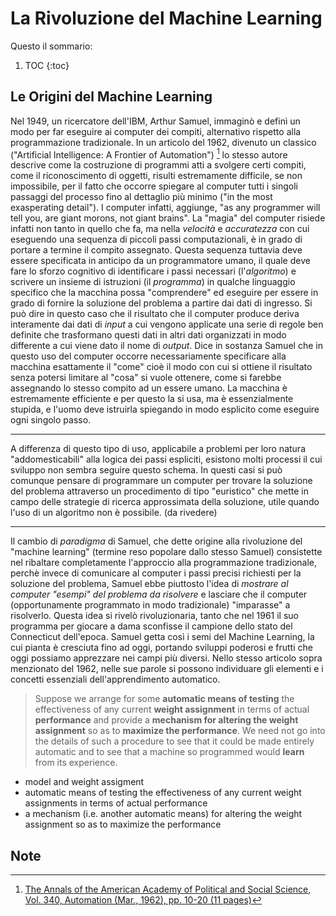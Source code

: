 # La Rivoluzione del Machine Learning

Questo il sommario:

1. TOC
{:toc}

## Le Origini del Machine Learning

Nel 1949, un ricercatore dell'IBM, Arthur Samuel, immaginò e definì un modo per far eseguire ai computer dei compiti, alternativo rispetto alla programmazione tradizionale. In un articolo del 1962, divenuto un classico ("Artificial Intelligence: A Frontier of Automation") [^1] lo stesso autore descrive come la costruzione di programmi atti a svolgere certi compiti, come il riconoscimento di oggetti, risulti estremamente difficile, se non impossibile, per il fatto che occorre spiegare al computer tutti i singoli passaggi del processo fino al dettaglio più minimo ("in the most exasperating detail"). I computer infatti, aggiunge, "as any programmer will tell you, are giant morons, not giant brains".
La "magia" del computer risiede infatti non tanto in quello che fa, ma nella *velocità* e *accuratezza* con cui eseguendo una sequenza di piccoli passi computazionali, è in grado di portare a termine il compito assegnato.
Questa sequenza tuttavia deve essere specificata in anticipo da un programmatore umano, il quale deve fare lo sforzo cognitivo di identificare i passi necessari (l'*algoritmo*) e scrivere un insieme di istruzioni (il *programma*) in qualche linguaggio specifico che la macchina possa "comprendere" ed eseguire per essere in grado di fornire la soluzione del problema a partire dai dati di ingresso.
Si può dire in questo caso che il risultato che il computer produce deriva interamente dai dati di *input* a cui vengono applicate una serie di regole ben definite che trasformano questi dati in altri dati organizzati in modo differente a cui viene dato il nome di *output*.
Dice in sostanza Samuel che in questo uso del computer occorre necessariamente specificare alla macchina esattamente il "come" cioè il modo con cui si ottiene il risultato senza potersi limitare al "cosa" si vuole ottenere, come si farebbe assegnando lo stesso compito ad un essere umano. La macchina è estremamente efficiente e per questo la si usa, ma è essenzialmente stupida, e l'uomo deve istruirla spiegando in modo esplicito come eseguire ogni singolo passo.

---

A differenza di questo tipo di uso, applicabile a problemi per loro natura "addomesticabili" alla logica dei passi espliciti, esistono molti processi il cui sviluppo non sembra seguire questo schema. In questi casi si può comunque pensare di programmare un computer per trovare la soluzione del problema attraverso un procedimento di tipo "euristico" che mette in campo delle strategie di ricerca approssimata della soluzione, utile quando l'uso di un algoritmo non è possibile. 
(da rivedere)

---

Il cambio di *paradigma* di Samuel, che dette origine alla rivoluzione del "machine learning" (termine reso popolare dallo stesso Samuel) consistette nel ribaltare completamente l'approccio alla programmazione tradizionale, perchè invece di comunicare al computer i passi precisi richiesti per la soluzione del problema, Samuel ebbe piuttosto l'idea di *mostrare al computer "esempi" del problema da risolvere* e lasciare che il computer (opportunamente programmato in modo tradizionale) "imparasse" a risolverlo. Questa idea si rivelò rivoluzionaria, tanto che nel 1961 il suo programma per giocare a dama sconfisse il campione dello stato del Connecticut dell'epoca.
Samuel getta così i semi del Machine Learning, la cui pianta è cresciuta fino ad oggi, portando sviluppi poderosi e frutti che oggi possiamo apprezzare nei campi più diversi. Nello stesso articolo sopra menzionato del 1962, nelle sue parole si possono individuare gli elementi e i concetti essenziali dell'apprendimento automatico.

> Suppose we arrange for some **automatic means of testing** the effectiveness of any current **weight assignment** in terms of actual **performance** and provide a **mechanism for altering the weight assignment** so as to **maximize the performance**. We need not go into the details of such a procedure to see that it could be made entirely automatic and to see that a machine so programmed would **learn** from its experience.


- model and weight assigment
- automatic means of testing the effectiveness of any current weight assignments in terms of actual performance
- a mechanism (i.e. another automatic means) for altering the weight assignment so as to maximize the performance



## Note

[^1]: [The Annals of the American Academy of Political and Social Science, Vol. 340, Automation (Mar., 1962), pp. 10-20 (11 pages)](https://www.jstor.org/stable/1033694)


